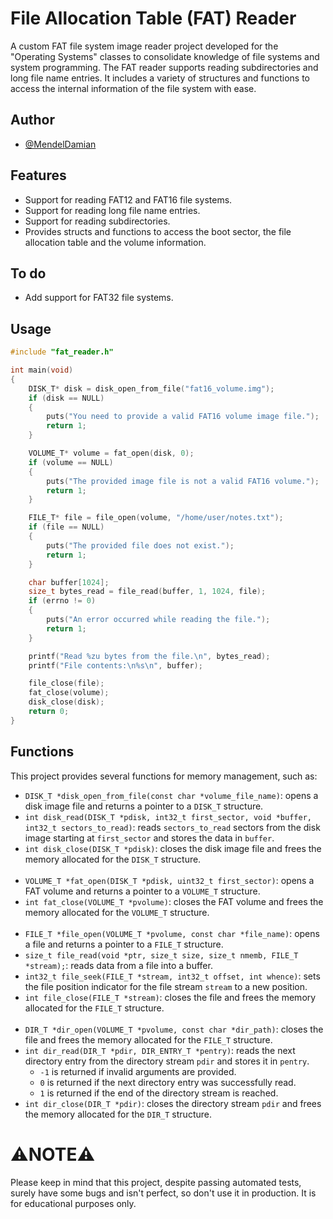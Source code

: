 # File Allocation Table (FAT) Reader

A custom FAT file system image reader project developed for the "Operating Systems" classes to consolidate knowledge of file systems and system programming.
The FAT reader supports reading subdirectories and long file name entries. It includes a variety of structures and functions to access the internal information of the file system with ease.


## Author

- [@MendelDamian](https://www.github.com/MendelDamian)

## Features

- Support for reading FAT12 and FAT16 file systems.
- Support for reading long file name entries.
- Support for reading subdirectories.
- Provides structs and functions to access the boot sector, the file allocation table and the volume information.

## To do
- Add support for FAT32 file systems.

## Usage

```c
#include "fat_reader.h"

int main(void)
{
    DISK_T* disk = disk_open_from_file("fat16_volume.img");
    if (disk == NULL)
    {
        puts("You need to provide a valid FAT16 volume image file.");
        return 1;
    }

    VOLUME_T* volume = fat_open(disk, 0);
    if (volume == NULL)
    {
        puts("The provided image file is not a valid FAT16 volume.");
        return 1;
    }

    FILE_T* file = file_open(volume, "/home/user/notes.txt");
    if (file == NULL)
    {
        puts("The provided file does not exist.");
        return 1;
    }

    char buffer[1024];
    size_t bytes_read = file_read(buffer, 1, 1024, file);
    if (errno != 0)
    {
        puts("An error occurred while reading the file.");
        return 1;
    }

    printf("Read %zu bytes from the file.\n", bytes_read);
    printf("File contents:\n%s\n", buffer);

    file_close(file);
    fat_close(volume);
    disk_close(disk);
    return 0;
}
```

## Functions
This project provides several functions for memory management, such as:

- `DISK_T *disk_open_from_file(const char *volume_file_name)`: opens a disk image file and returns a pointer to a `DISK_T` structure.
- `int disk_read(DISK_T *pdisk, int32_t first_sector, void *buffer, int32_t sectors_to_read)`: reads `sectors_to_read` sectors from the disk image starting at `first_sector` and stores the data in `buffer`.
- `int disk_close(DISK_T *pdisk)`: closes the disk image file and frees the memory allocated for the `DISK_T` structure.
<br><br>
- `VOLUME_T *fat_open(DISK_T *pdisk, uint32_t first_sector)`: opens a FAT volume and returns a pointer to a `VOLUME_T` structure.
- `int fat_close(VOLUME_T *pvolume)`: closes the FAT volume and frees the memory allocated for the `VOLUME_T` structure.
<br><br>
- `FILE_T *file_open(VOLUME_T *pvolume, const char *file_name)`: opens a file and returns a pointer to a `FILE_T` structure.
- `size_t file_read(void *ptr, size_t size, size_t nmemb, FILE_T *stream);`: reads data from a file into a buffer.
- `int32_t file_seek(FILE_T *stream, int32_t offset, int whence)`: sets the file position indicator for the file stream `stream` to a new position.
- `int file_close(FILE_T *stream)`: closes the file and frees the memory allocated for the `FILE_T` structure.
<br><br>
- `DIR_T *dir_open(VOLUME_T *pvolume, const char *dir_path)`: closes the file and frees the memory allocated for the `FILE_T` structure.
- `int dir_read(DIR_T *pdir, DIR_ENTRY_T *pentry)`: reads the next directory entry from the directory stream `pdir` and stores it in `pentry`.
  * `-1` is returned if invalid arguments are provided.
  * `0` is returned if the next directory entry was successfully read.
  * `1` is returned if the end of the directory stream is reached.
- `int dir_close(DIR_T *pdir)`: closes the directory stream `pdir` and frees the memory allocated for the `DIR_T` structure.

# :warning:NOTE:warning:
Please keep in mind that this project, despite passing automated tests, surely have some bugs and isn't perfect, so don't use it in production. It is for educational purposes only.
